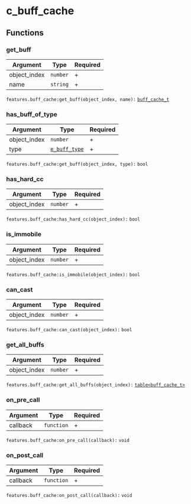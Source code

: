 # c\_buff\_cache

## Functions

### get\_buff

| Argument      | Type     | Required |
| ------------- | -------- | -------- |
| object\_index | `number` | +        |
| name          | `string` | +        |

`features.buff_cache:get_buff(object_index, name):` [`buff_cache_t`](../structs/buff\_cache\_t.md)

### has\_buff\_of\_typ**e**

| Argument      | Type                                       | Required |
| ------------- | ------------------------------------------ | -------- |
| object\_index | `number`                                   | +        |
| type          | [`e_buff_type`](../enums/e\_buff\_type.md) | +        |

`features.buff_cache:get_buff(object_index, type):` `bool`

### has\_hard\_cc

| Argument      | Type     | Required |
| ------------- | -------- | -------- |
| object\_index | `number` | +        |

`features.buff_cache:has_hard_cc(object_index):` `bool`

### is\_immobile

| Argument      | Type     | Required |
| ------------- | -------- | -------- |
| object\_index | `number` | +        |

`features.buff_cache:is_immobile(object_index):` `bool`

### can\_cast

| Argument      | Type     | Required |
| ------------- | -------- | -------- |
| object\_index | `number` | +        |

`features.buff_cache:can_cast(object_index):` `bool`

### get\_all\_buffs

| Argument      | Type     | Required |
| ------------- | -------- | -------- |
| object\_index | `number` | +        |

`features.buff_cache:get_all_buffs(object_index):` [`table<buff_cache_t>`](../structs/buff\_cache\_t.md)

### on\_pre\_call

| Argument | Type       | Required |
| -------- | ---------- | -------- |
| callback | `function` | +        |

`features.buff_cache:on_pre_call(callback):` `void`

### on\_post\_call

| Argument | Type       | Required |
| -------- | ---------- | -------- |
| callback | `function` | +        |

`features.buff_cache:on_post_call(callback):` `void`
